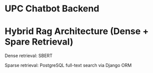 # UPC Chatbot Backend

# Hybrid Rag Architecture (Dense + Spare Retrieval)

Dense retrieval: SBERT

Sparse retrieval: PostgreSQL full-text search via Django ORM
